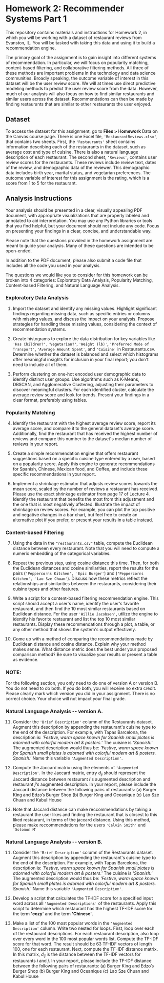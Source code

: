 # Homework 2: Recommender Systems Part 1
This repository contains materials and instructions for Homework 2, in which you will be working with a dataset of restaurant reviews from Evanston, IL. You will be tasked with taking this data and using it to build a recommendation engine.

The primary goal of the assignment is to gain insight into different systems of recommendation. In particular, we will focus on popularity matching, content-based filtering, and collaborative filtering methods. All three of these methods are important problems in the technology and data science communities. Broadly speaking, the outcome variable of interest in this dataset will be the user review score. We will at times use direct predictive modeling methods to predict the user review score from the data. However, much of our analysis will also focus on how to find similar restaurants and similar users across the dataset. Recommendations can then be made by finding restaurants that are similar to other restaurants the user enjoyed.

## Dataset
To access the dataset for this assignment, go to **Files > Homework** Data on the Canvas course page. There is one Excel file, ``'RestaurantReviews.xlsx'``, that contains two sheets. First, the ``'Restaurants'`` sheet contains information describing each of the restaurants in the dataset, such as average cost and type of cuisine. There is also a natural language description of each restaurant. The second sheet, ``'Reviews'``, contains user review scores for the restaurants. These reviews include review text, dates of the review, and demographic data of the reviewer. This demographic data includes birth year, marital status, and vegetarian preferences. The outcome variable of interest for this assignment is the rating, which is a score from 1 to 5 for the restaurant.

## Analysis Instructions
Your analysis should be presented in a clear, visually appealing PDF document, with appropriate visualizations that are properly labeled and annotated to aid interpretation. You may use any Python libraries or tools that you find helpful, but your document should not include any code. Focus on presenting your findings in a clear, concise, and understandable way.

Please note that the questions provided in the homework assignment are meant to guide your analysis. Many of these questions are intended to be open-ended.

In addition to the PDF document, please also submit a code file that includes all the code you used in your analysis.

The questions we would like you to consider for this homework can be broken into 4 categories: Exploratory Data Analysis, Popularity Matching, Content-based Filtering, and Natural Language Analysis.

### Exploratory Data Analysis
1. Import the dataset and identify any missing values. Highlight significant findings regarding missing data, such as specific entries or columns with missing values, and discuss the impact on your analysis. Propose strategies for handling these missing values, considering the context of recommendation systems.

2. Create histograms to explore the data distribution for key variables like ``'Has Children?'``, ``'Vegetarian?'``, ``'Weight (lb)'``, ``'Preferred Mode of Transport'``, ``'Average Amount Spent'``, and ``'Cuisine'`` in Restaurants.csv. Determine whether the dataset is balanced and select which histograms offer meaningful insights for inclusion in your final report; you don't need to include all of them.

3. Perform clustering on one-hot encoded user demographic data to identify distinct user groups. Use algorithms such as K-Means, DBSCAN, and Agglomerative Clustering, adjusting their parameters to discover meaningful clusters. For each identified cluster, calculate the average review score and look for trends. Present your findings in a clear format, preferably using tables.
   
### Popularity Matching
4. Identify the restaurant with the highest average review score, report its average score, and compare it to the general dataset's average score. Additionally, find the restaurant that has received the highest number of reviews and compare this number to the dataset's median number of reviews in your report. 

5. Create a simple recommendation engine that offers restaurant suggestions based on a specific cuisine type entered by a user, based on a popularity score. Apply this engine to generate recommendations for Spanish, Chinese, Mexican food, and Coffee, and include these specific recommendations in your report.

6. Implement a shrinkage estimator that adjusts review scores towards the mean score, scaled by the number of reviews a restaurant has received. Please use the exact shrinkage estimator from page 17 of Lecture 4. Identify the restaurant that benefits the most from this adjustment and the one that is most negatively affected. Illustrate the impact of shrinkage on review scores. For example, you can plot the top positive and negative changes in a bar chart, but feel free to create an alternative plot if you prefer, or present your results in a table instead.

### Content-based Filtering

7. Using the data in the ``"restaurants.csv"`` table, compute the Euclidean distance between every restaurant. Note that you will need to compute a numeric embedding of the categorical variables.

8. Repeat the previous step, using cosine distance this time. Then, for both the Euclidean distances and cosine similarities, report the results for the pairs (``'Peppercorns Kitchen', 'Epic Burger'``) and (``'Peppercorns Kitchen', 'Lao Sze Chuan'``). Discuss how these metrics reflect the relationships and similarities between the restaurants, considering their cuisine types and other features.

9. Write a script for a content-based filtering recommendation engine. This script should accept a user's name, identify the user's favorite restaurant, and then find the 10 most similar restaurants based on Euclidean distance. For the user ``'Willie Jacobsen'``, utilize the engine to identify his favorite restaurant and list the top 10 most similar restaurants. Display these recommendations through a plot, a table, or any other method that shows the system's output effectively.

10. Come up with a method of comparing the recommendations made by Euclidean distance and cosine distance. Explain why your method makes sense. What distance metric does the best under your proposed comparison method? Be sure to visualize your results or present a table as evidence.

### NOTE: 
For the following section, you only need to do one of version A or version B. You do not need to do both. If you do both, you will receive no extra credit. Please clearly mark which version you did in your assignment. There is no correct choice. Your choice will not impact your final grade. 

### Natural Language Analysis -- version A. 
11. Consider the ``'Brief Description'`` column of the Restaurants dataset. Augment this description by appending the restaurant's cuisine type to the end of the description. For example, with Tapas Barcelona, the description is: *'Festive, warm space known for Spanish small plates is adorned with colorful modern art & posters.'* The cuisine is *'Spanish.'* The augmented description would thus be: *'Festive, warm space known for Spanish small plates is adorned with colorful modern art & posters. Spanish.'* Name this variable ``'Augmented Description'``.

12. Compute the Jaccard matrix using the elements of ``'Augmented Description'``. In the Jaccard matrix, entry $d_{ij}$ should represent the Jaccard distance between restaurant $i$'s augmented description and restaurant $j$'s augmented description. In your report, please include the Jaccard distance between the following pairs of restaurants: 
(a) Burger King and Edzo’s Burger Shop
(b) Burger King and Oceanique
(c) Lao Sze Chuan and Kabul House

13. Note that Jaccard distance can make reccommendations by taking a restaurant the user likes and finding the restaurant that is closest to this liked restaurant, in terms of the jaccard distance. Using this method, please make reccommendations for the users ``'Calvin Smith'`` and ``'Solomon M'``


### Natural Language Analysis -- version B. 
11. Consider the ``'Brief Description'`` column of the Restaurants dataset. Augment this description by appending the restaurant's cuisine type to the end of the description. For example, with Tapas Barcelona, the description is: *'Festive, warm space known for Spanish small plates is adorned with colorful modern art & posters.'* The cuisine is *'Spanish.'* The augmented description would thus be: *'Festive, warm space known for Spanish small plates is adorned with colorful modern art & posters. Spanish.'* Name this variable ``'Augmented Description'``.

12. Develop a script that calculates the TF-IDF score for a specified input word across all ``'Augmented Descriptions'`` of the restaurants. Apply this script to determine which restaurant has the highest TF-IDF score for the term **'cozy'** and the term **'Chinese'**.

13. Make a list of the 100 most popular words in the ``'Augmented Description'`` column. Write two nested for loops. First, loop over each of the restaurant descriptions. For each restaurant description, also loop over every word in the 100 most popular words list. Compute the TF-IDF score for that word. The result should be 63 TF-IDF vectors of length 100, one for each restaurant. Next, compute the TF-IDF distance matrix. In this matrix, $d_{ij}$ is the distance between the TF-IDF vectors for restaurants $i$ and $j$. In your report, please include the TF-IDF distance between the following pairs of restaurants: 
(a) Burger King and Edzo’s Burger Shop
(b) Burger King and Oceanique
(c) Lao Sze Chuan and Kabul House

